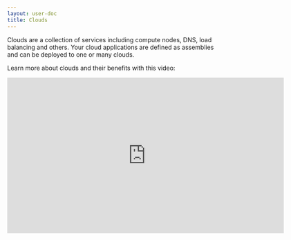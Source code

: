 ```yaml
---
layout: user-doc
title: Clouds
---
```


Clouds are a collection of services including compute nodes, DNS, load balancing and others. Your cloud applications are
defined as assemblies and can be deployed to one or many clouds.

Learn more about clouds and their benefits with this video: 

<div class="video">
<iframe width="640" height="360" src="https://www.youtube.com/embed/tmFguo76K90" frameborder="0" allowfullscreen></iframe>
</div>


